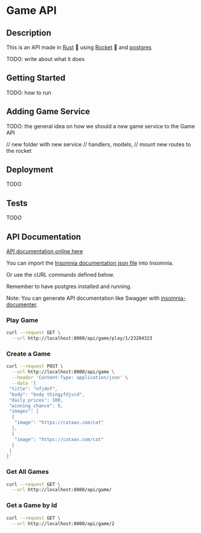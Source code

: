 # Game API

## Description

This is an API made in [Rust](https://www.rust-lang.org/) :crab: using [Rocket](https://github.com/SergioBenitez/Rocket/) :rocket: and [postgres](https://docs.rs/postgres)

TODO: write about what it does

## Getting Started

TODO: how to run

## Adding Game Service

TODO: the general idea on how we should a new game service to the Game API

// new folder with new service
// handlers, models,
// mount new routes to the rocket

## Deployment

TODO

## Tests

TODO

## API Documentation

[API documentation online here](https://martinloesethjensen.github.io/game-api/)

You can import the [Insomnia documentation json file](insomnia.json) into Insomnia.

Or use the cURL commands defined below.

Remember to have postgres installed and running.

Note: You can generate API documentation like Swagger with [insomnia-documenter](https://www.npmjs.com/package/insomnia-documenter).

### Play Game

```sh
curl --request GET \
  --url http://localhost:8000/api/game/play/1/23284323
```

### Create a Game

```sh
curl --request POST \
  --url http://localhost:8000/api/game \
  --header 'Content-Type: application/json' \
  --data '{
 "title": "nfjdnf",
 "body": "body thingyfdjvcd",
 "daily_prices": 100,
 "winning_chance": 5,
 "images": [
  {
   "image": "https://cataas.com/cat"
  },
  {
   "image": "https://cataas.com/cat"
  }
 ]
}'
```

### Get All Games

```sh
curl --request GET \
  --url http://localhost:8000/api/game/
```

### Get a Game by Id

```sh
curl --request GET \
  --url http://localhost:8000/api/game/2
```
